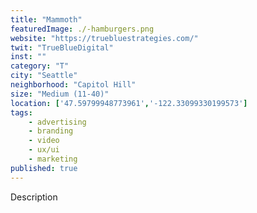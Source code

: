 ```yaml
---
title: "Mammoth"
featuredImage: ./-hamburgers.png
website: "https://truebluestrategies.com/"
twit: "TrueBlueDigital"
inst: ""
category: "T"
city: "Seattle"
neighborhood: "Capitol Hill"
size: "Medium (11-40)"
location: ['47.59799948773961','-122.33099330199573']
tags:
    - advertising
    - branding
    - video
    - ux/ui
    - marketing
published: true
---
```


Description
